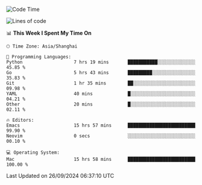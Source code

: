 <!--START_SECTION:waka-->
![Code Time](http://img.shields.io/badge/Code%20Time-2%2C206%20hrs%2039%20mins-blue)

![Lines of code](https://img.shields.io/badge/From%20Hello%20World%20I%27ve%20Written-308.1%20thousand%20lines%20of%20code-blue)

📊 **This Week I Spent My Time On** 

```text
🕑︎ Time Zone: Asia/Shanghai

💬 Programming Languages: 
Python                   7 hrs 19 mins       ███████████░░░░░░░░░░░░░░   45.85 % 
Go                       5 hrs 43 mins       █████████░░░░░░░░░░░░░░░░   35.83 % 
Git                      1 hr 35 mins        ██░░░░░░░░░░░░░░░░░░░░░░░   09.98 % 
YAML                     40 mins             █░░░░░░░░░░░░░░░░░░░░░░░░   04.21 % 
Other                    20 mins             █░░░░░░░░░░░░░░░░░░░░░░░░   02.11 % 

🔥 Editors: 
Emacs                    15 hrs 57 mins      █████████████████████████   99.90 % 
Neovim                   0 secs              ░░░░░░░░░░░░░░░░░░░░░░░░░   00.10 % 

💻 Operating System: 
Mac                      15 hrs 58 mins      █████████████████████████   100.00 % 
```


 Last Updated on 26/09/2024 06:37:10 UTC
<!--END_SECTION:waka-->
